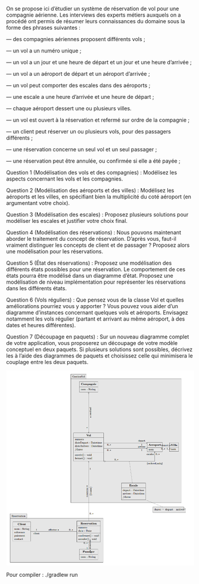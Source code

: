   On se propose ici d’étudier un système de réservation de vol pour une compagnie aérienne.
Les interviews des experts métiers auxquels on a procédé ont permis de résumer leurs connaissances du domaine sous
la forme des phrases suivantes :

— des compagnies aériennes proposent différents vols ;

— un vol a un numéro unique ;

— un vol a un jour et une heure de départ et un jour et une heure d’arrivée ;

— un vol a un aéroport de départ et un aéroport d’arrivée ;

— un vol peut comporter des escales dans des aéroports ;

— une escale a une heure d’arrivée et une heure de départ ;

— chaque aéroport dessert une ou plusieurs villes.

— un vol est ouvert à la réservation et refermé sur ordre de la compagnie ;

— un client peut réserver un ou plusieurs vols, pour des passagers différents ;

— une réservation concerne un seul vol et un seul passager ;

— une réservation peut être annulée, ou confirmée si elle a été payée ;



Question 1 (Modélisation des vols et des compagnies) : Modélisez les aspects concernant les vols et les compagnies.

Question 2 (Modélisation des aéroports et des villes) : Modélisez les aéroports et les villes, en spécifiant bien la multiplicité
du coté aéroport (en argumentant votre choix).

Question 3 (Modélisation des escales) : Proposez plusieurs solutions pour modéliser les escales et justifier votre choix final.

Question 4 (Modélisation des réservations) : Nous pouvons maintenant aborder le traitement du concept de réservation.
D’après vous, faut-il vraiment distinguer les concepts de client et de passager ? Proposez alors une modélisation pour les
réservations.

Question 5 (État des réservations) : Proposez une modélisation des différents états possibles pour une réservation. Le
comportement de ces états pourra être modélisé dans un diagramme d’état. Proposez une modélisation de niveau
implémentation pour représenter les réservations dans les différents états.

Question 6 (Vols réguliers) : Que pensez vous de la classe Vol et quelles améliorations pourriez vous y apporter ? Vous
pouvez vous aider d’un diagramme d’instances concernant quelques vols et aéroports. Envisagez notamment les vols
régulier (partant et arrivant au même aéroport, à des dates et heures différentes).

Question 7 (Découpage en paquets) : Sur un nouveau diagramme complet de votre application, vous proposerez un
découpage de votre modèle conceptuel en deux paquets. Si plusieurs solutions sont possibles, décrivez les à l’aide des
diagrammes de paquets et choisissez celle qui minimisera le couplage entre les deux paquets.

<img src="UML-TP.png" alt="Description de l'image">

Pour compiler : ./gradlew run
